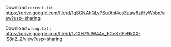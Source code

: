 Download  `correct.txt`  https://drive.google.com/file/d/1qSGNAhQLyPSu0thI4es3aaw6ztHyWobn/view?usp=sharing:

Download  `wrong.txt` : https://drive.google.com/file/d/1v1XH7AJW44n_FGeS7lPe9kXX-lS8n2_2/view?usp=sharing

